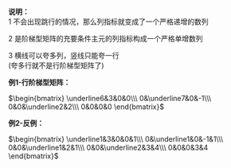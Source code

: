 **说明：**  
1 不会出现跳行的情况，那么列指标就变成了一个严格递增的数列  
  
2 是阶梯型矩阵的充要条件主元的列指标构成一个严格单增数列  
  
3 横线可以夸多列，竖线只能夸一行  
(夸多行就不是行阶梯型矩阵了)  
  
**例1-行阶梯型矩阵：**  
  
$\begin{bmatrix}  
\underline6&3&0&0\\\  
0&\underline7&0&-1\\\  
0&0&\underline2&2\\\  
0&0&0&0  
\end{bmatrix}$  
  
  
  
**例2-反例：**  
  
$\begin{bmatrix}  
\underline1&3&0&0&1\\\  
0&\underline1&0&-1&1\\\  
0&0&\underline1&2&1\\\  
0&0&\underline2&3&4\\\  
0&0&0&3&4  
\end{bmatrix}$  
